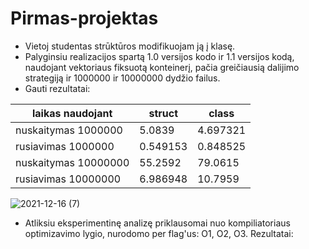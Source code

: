 # Pirmas-projektas
* Vietoj studentas strūktūros modifikuojam ją į klasę.
* Palyginsiu realizacijos spartą 1.0 versijos kodo ir 1.1 versijos kodą, naudojant vektoriaus fiksuotą konteinerį, pačia greičiausią dalijimo strategiją ir 1000000 ir 10000000 dydžio failus.
* Gauti rezultatai:

| laikas naudojant    | struct        | class        |
| -------------       | ------------- |--------------|
| nuskaitymas 1000000 | 5.0839        | 4.697321     |
| rusiavimas 1000000  | 0.549153      | 0.848525     |
| nuskaitymas 10000000| 55.2592       | 79.0615      |
| rusiavimas 10000000 | 6.986948      | 10.7959      |

![2021-12-16 (7)](https://user-images.githubusercontent.com/90273563/146445333-f048bbbf-db54-48f0-80b5-ec9c30b1f9a1.png)

* Atliksiu eksperimentinę analizę priklausomai nuo kompiliatoriaus optimizavimo lygio, nurodomo per flag'us: O1, O2, O3. Rezultatai:
